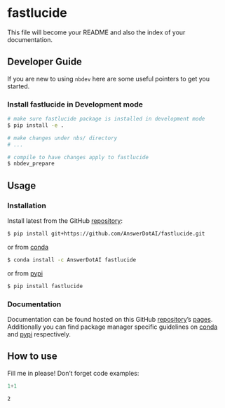 # fastlucide


<!-- WARNING: THIS FILE WAS AUTOGENERATED! DO NOT EDIT! -->

This file will become your README and also the index of your
documentation.

## Developer Guide

If you are new to using `nbdev` here are some useful pointers to get you
started.

### Install fastlucide in Development mode

``` sh
# make sure fastlucide package is installed in development mode
$ pip install -e .

# make changes under nbs/ directory
# ...

# compile to have changes apply to fastlucide
$ nbdev_prepare
```

## Usage

### Installation

Install latest from the GitHub
[repository](https://github.com/AnswerDotAI/fastlucide):

``` sh
$ pip install git+https://github.com/AnswerDotAI/fastlucide.git
```

or from [conda](https://anaconda.org/AnswerDotAI/fastlucide)

``` sh
$ conda install -c AnswerDotAI fastlucide
```

or from [pypi](https://pypi.org/project/fastlucide/)

``` sh
$ pip install fastlucide
```

### Documentation

Documentation can be found hosted on this GitHub
[repository](https://github.com/AnswerDotAI/fastlucide)’s
[pages](https://AnswerDotAI.github.io/fastlucide/). Additionally you can
find package manager specific guidelines on
[conda](https://anaconda.org/AnswerDotAI/fastlucide) and
[pypi](https://pypi.org/project/fastlucide/) respectively.

## How to use

Fill me in please! Don’t forget code examples:

``` python
1+1
```

    2
